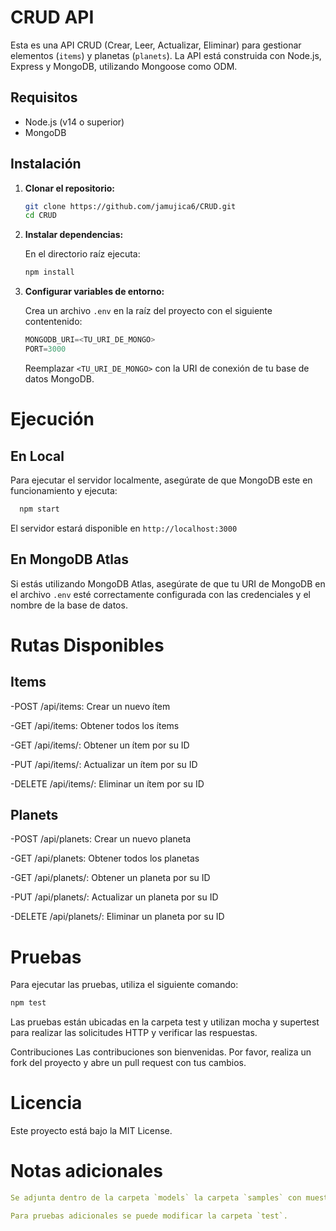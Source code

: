 # CRUD API

Esta es una API CRUD (Crear, Leer, Actualizar, Eliminar) para gestionar elementos (`items`) y planetas (`planets`). La API está construida con Node.js, Express y MongoDB, utilizando Mongoose como ODM.

## Requisitos

- Node.js (v14 o superior)
- MongoDB

## Instalación

1. **Clonar el repositorio:**



   ```bash
   git clone https://github.com/jamujica6/CRUD.git
   cd CRUD
   ```

2. **Instalar dependencias:**

   En el directorio raíz ejecuta:
    
   ```bash
   npm install  
   ```     
          


3. **Configurar variables de entorno:**

   Crea un archivo `.env` en la raíz del proyecto con el siguiente contentenido:

   ```javascript
   MONGODB_URI=<TU_URI_DE_MONGO>
   PORT=3000
   ```   
   
   Reemplazar `<TU_URI_DE_MONGO>` con la URI de conexión de tu base de datos MongoDB.



# Ejecución

   ## En Local

   Para ejecutar el servidor localmente, asegúrate de que MongoDB este en funcionamiento y ejecuta:

   ```bash #
     npm start
   ```
   El servidor estará disponible en `http://localhost:3000`

   ## En MongoDB Atlas

   Si estás utilizando MongoDB Atlas, asegúrate de que tu URI de MongoDB en el archivo `.env` esté correctamente configurada con las credenciales y el nombre de la base de datos.
 
# Rutas Disponibles

   ## Items
   -POST /api/items: Crear un nuevo ítem

   -GET /api/items: Obtener todos los ítems

   -GET /api/items/: Obtener un ítem por su ID

   -PUT /api/items/: Actualizar un ítem por su ID

   -DELETE /api/items/: Eliminar un ítem por su ID
   
   ## Planets
   -POST /api/planets: Crear un nuevo planeta

   -GET /api/planets: Obtener todos los planetas

   -GET /api/planets/: Obtener un planeta por su ID

   -PUT /api/planets/: Actualizar un planeta por su ID

   -DELETE /api/planets/: Eliminar un planeta por su ID

# Pruebas

Para ejecutar las pruebas, utiliza el siguiente comando:

```bash
npm test
```
Las pruebas están ubicadas en la carpeta test y utilizan mocha y supertest para realizar las solicitudes HTTP y verificar las respuestas.

Contribuciones
Las contribuciones son bienvenidas. Por favor, realiza un fork del proyecto y abre un pull request con tus cambios.

# Licencia
Este proyecto está bajo la MIT License.

# Notas adicionales

```yaml
Se adjunta dentro de la carpeta `models` la carpeta `samples` con muestras de datos en formato json de "items" y "planets" de referenca.

Para pruebas adicionales se puede modificar la carpeta `test`.
``````
